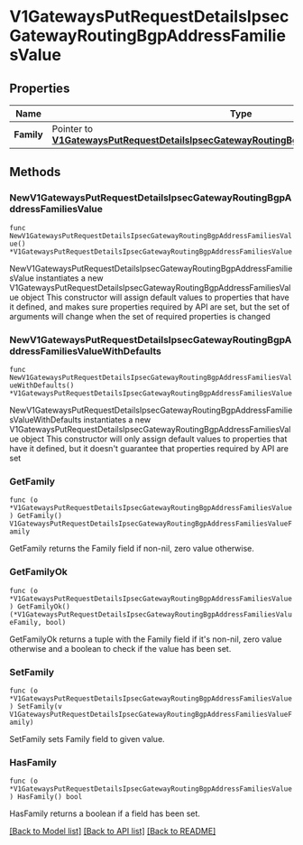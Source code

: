 # V1GatewaysPutRequestDetailsIpsecGatewayRoutingBgpAddressFamiliesValue

## Properties

Name | Type | Description | Notes
------------ | ------------- | ------------- | -------------
**Family** | Pointer to [**V1GatewaysPutRequestDetailsIpsecGatewayRoutingBgpAddressFamiliesValueFamily**](V1GatewaysPutRequestDetailsIpsecGatewayRoutingBgpAddressFamiliesValueFamily.md) |  | [optional] 

## Methods

### NewV1GatewaysPutRequestDetailsIpsecGatewayRoutingBgpAddressFamiliesValue

`func NewV1GatewaysPutRequestDetailsIpsecGatewayRoutingBgpAddressFamiliesValue() *V1GatewaysPutRequestDetailsIpsecGatewayRoutingBgpAddressFamiliesValue`

NewV1GatewaysPutRequestDetailsIpsecGatewayRoutingBgpAddressFamiliesValue instantiates a new V1GatewaysPutRequestDetailsIpsecGatewayRoutingBgpAddressFamiliesValue object
This constructor will assign default values to properties that have it defined,
and makes sure properties required by API are set, but the set of arguments
will change when the set of required properties is changed

### NewV1GatewaysPutRequestDetailsIpsecGatewayRoutingBgpAddressFamiliesValueWithDefaults

`func NewV1GatewaysPutRequestDetailsIpsecGatewayRoutingBgpAddressFamiliesValueWithDefaults() *V1GatewaysPutRequestDetailsIpsecGatewayRoutingBgpAddressFamiliesValue`

NewV1GatewaysPutRequestDetailsIpsecGatewayRoutingBgpAddressFamiliesValueWithDefaults instantiates a new V1GatewaysPutRequestDetailsIpsecGatewayRoutingBgpAddressFamiliesValue object
This constructor will only assign default values to properties that have it defined,
but it doesn't guarantee that properties required by API are set

### GetFamily

`func (o *V1GatewaysPutRequestDetailsIpsecGatewayRoutingBgpAddressFamiliesValue) GetFamily() V1GatewaysPutRequestDetailsIpsecGatewayRoutingBgpAddressFamiliesValueFamily`

GetFamily returns the Family field if non-nil, zero value otherwise.

### GetFamilyOk

`func (o *V1GatewaysPutRequestDetailsIpsecGatewayRoutingBgpAddressFamiliesValue) GetFamilyOk() (*V1GatewaysPutRequestDetailsIpsecGatewayRoutingBgpAddressFamiliesValueFamily, bool)`

GetFamilyOk returns a tuple with the Family field if it's non-nil, zero value otherwise
and a boolean to check if the value has been set.

### SetFamily

`func (o *V1GatewaysPutRequestDetailsIpsecGatewayRoutingBgpAddressFamiliesValue) SetFamily(v V1GatewaysPutRequestDetailsIpsecGatewayRoutingBgpAddressFamiliesValueFamily)`

SetFamily sets Family field to given value.

### HasFamily

`func (o *V1GatewaysPutRequestDetailsIpsecGatewayRoutingBgpAddressFamiliesValue) HasFamily() bool`

HasFamily returns a boolean if a field has been set.


[[Back to Model list]](../README.md#documentation-for-models) [[Back to API list]](../README.md#documentation-for-api-endpoints) [[Back to README]](../README.md)


